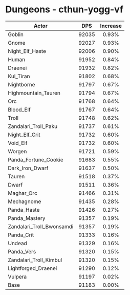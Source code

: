 # Dungeons - cthun-yogg-vf
| Actor | DPS | Increase |
|---|:---:|:---:|
|Goblin|92035|0.93%|
|Gnome|92027|0.93%|
|Night_Elf_Haste|92006|0.90%|
|Human|91952|0.84%|
|Draenei|91932|0.82%|
|Kul_Tiran|91802|0.68%|
|Nightborne|91797|0.67%|
|Highmountain_Tauren|91794|0.67%|
|Orc|91768|0.64%|
|Blood_Elf|91767|0.64%|
|Troll|91748|0.62%|
|Zandalari_Troll_Paku|91737|0.61%|
|Night_Elf_Crit|91732|0.60%|
|Void_Elf|91732|0.60%|
|Worgen|91721|0.59%|
|Panda_Fortune_Cookie|91683|0.55%|
|Dark_Iron_Dwarf|91637|0.50%|
|Tauren|91518|0.37%|
|Dwarf|91511|0.36%|
|Maghar_Orc|91466|0.31%|
|Mechagnome|91435|0.28%|
|Panda_Haste|91426|0.27%|
|Panda_Mastery|91357|0.19%|
|Zandalari_Troll_Bwonsamdi|91357|0.19%|
|Panda_Crit|91333|0.16%|
|Undead|91329|0.16%|
|Panda_Vers|91320|0.15%|
|Zandalari_Troll_Kimbul|91320|0.15%|
|Lightforged_Draenei|91290|0.12%|
|Vulpera|91197|0.02%|
|Base|91183|0.00%|
